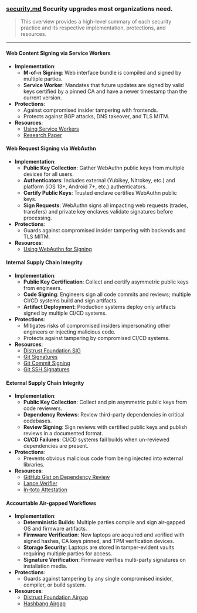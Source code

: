 
### [security.md](https://gist.github.com/lrvick/3b65e5a8b60108190ef6e5b1a383f510 ) Security upgrades most organizations need.

> This overview provides a high-level summary of each security practice and its respective implementation, protections, and resources.

---
#### Web Content Signing via Service Workers
- **Implementation**:
  - **M-of-n Signing**: Web interface bundle is compiled and signed by multiple parties.
  - **Service Worker**: Mandates that future updates are signed by valid keys certified by a pinned CA and have a newer timestamp than the current version.
- **Protections**:
  - Against compromised insider tampering with frontends.
  - Protects against BGP attacks, DNS takeover, and TLS MITM.
- **Resources**:
  - [Using Service Workers](https://developer.mozilla.org/en-US/docs/Web/API/Service_Worker_API/Using_Service_Workers)
  - [Research Paper](https://arxiv.org/pdf/2105.05551)

#### Web Request Signing via WebAuthn
- **Implementation**:
  - **Public Key Collection**: Gather WebAuthn public keys from multiple devices for all users.
  - **Authenticators**: Includes external (Yubikey, Nitrokey, etc.) and platform (iOS 13+, Android 7+, etc.) authenticators.
  - **Certify Public Keys**: Trusted enclave certifies WebAuthn public keys.
  - **Sign Requests**: WebAuthn signs all impacting web requests (trades, transfers) and private key enclaves validate signatures before processing.
- **Protections**:
  - Guards against compromised insider tampering with backends and TLS MITM.
- **Resources**:
  - [Using WebAuthn for Signing](https://developers.yubico.com/WebAuthn/Concepts/Using_WebAuthn_for_Signing.html)

#### Internal Supply Chain Integrity
- **Implementation**:
  - **Public Key Certification**: Collect and certify asymmetric public keys from engineers.
  - **Code Signing**: Engineers sign all code commits and reviews; multiple CI/CD systems build and sign artifacts.
  - **Artifact Deployment**: Production systems deploy only artifacts signed by multiple CI/CD systems.
- **Protections**:
  - Mitigates risks of compromised insiders impersonating other engineers or injecting malicious code.
  - Protects against tampering by compromised CI/CD systems.
- **Resources**:
  - [Distrust Foundation SIG](https://github.com/distrust-foundation/sig)
  - [Git Signatures](https://github.com/hashbang/git-signatures)
  - [Git Commit Signing](https://github.com/hashbang/book/blob/master/content/docs/security/Commit_Signing.md)
  - [Git SSH Signatures](https://blog.dbrgn.ch/2021/11/16/git-ssh-signatures/)

#### External Supply Chain Integrity
- **Implementation**:
  - **Public Key Collection**: Collect and pin asymmetric public keys from code reviewers.
  - **Dependency Reviews**: Review third-party dependencies in critical codebases.
  - **Review Signing**: Sign reviews with certified public keys and publish reviews in a documented format.
  - **CI/CD Failures**: CI/CD systems fail builds when un-reviewed dependencies are present.
- **Protections**:
  - Prevents obvious malicious code from being injected into external libraries.
- **Resources**:
  - [GitHub Gist on Dependency Review](https://gist.github.com/lrvick/d4b87c600cc074dfcd00a01ee6275420)
  - [Lance Verifier](https://gitlab.com/wiktor/lance-verifier)
  - [In-toto Attestation](https://in-toto.org)

#### Accountable Air-gapped Workflows
- **Implementation**:
  - **Deterministic Builds**: Multiple parties compile and sign air-gapped OS and firmware artifacts.
  - **Firmware Verification**: New laptops are acquired and verified with signed hashes, CA keys pinned, and TPM verification devices.
  - **Storage Security**: Laptops are stored in tamper-evident vaults requiring multiple parties for access.
  - **Signature Verification**: Firmware verifies multi-party signatures on installation media.
- **Protections**:
  - Guards against tampering by any single compromised insider, compiler, or build system.
- **Resources**:
  - [Distrust Foundation Airgap](https://github.com/distrust-foundation/airgap)
  - [Hashbang Airgap](https://github.com/hashbang/airgap)
